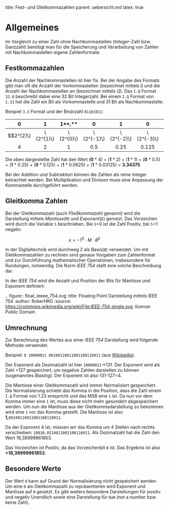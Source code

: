 title: Fest- und Gleitkommazahlen
parent: uebersicht.md
latex: true

# Allgemeines
Im Vergleich zu einer Zahl ohne Nachkommastellen (*Integer*-Zahl bzw. Ganzzahl) benötigt man für die Speicherung und Verarbeitung von Zahlen mit Nachkommastellen eigene Zahlenformate.

## Festkommazahlen
Die Anzahl der Nachkommastellen ist hier fix. Bei der Angabe des Formats gibt man oft die Anzahl der Vorkommastellen (bezeichnet mittels *I*) und die Anzahl der Nachkommastellen an (bezeichnet mittels *Q*). Das `I.Q` Format `32.0` beschreibt dabei eine 32 Bit Integerzahl. Bei einem `I.Q` Format von `1.31` hat die Zahl ein Bit als Vorkommastelle und 31 Bit als Nachkommastelle.

Beispiel `3.5` Format und der Binärzahl `01101011`:

0 | 1 | 1**,** | 0 | 1 | 0 | 1 | 1
:---:|:---:|:---:|:---:|:---:|:---:|:---:|:---:
$$2^\{2\}\\) | \\(2^\{1\}\\) | \\(2^\{0\}\\) | \\(2^\{-1\}\\) | \\(2^\{-2\}\\) | \\(2^\{-3\}\\) | \\(2^\{-4\}\\) | \\(2^\{-5\}$$
4 | 2 | 1 | 0.5 | 0.25 | 0.125 | 0.0625 | 0.03125

Die oben dargestellte Zahl hat den Wert (**0** * 4) + (**1** * 2) + (**1** * 1) + (**0** * 0.5) + (**1** * 0.25) + (**0** * 0.125) + (**1** * 0.0625) + (**1** * 0.03125) = **3.34375**

Bei der Addition und Subtraktion können die Zahlen als reine Integer betrachtet werden. Bei Multiplikation und Division muss eine Anpassung der Kommastelle durchgeführt werden.

## Gleitkomma Zahlen
Bei der Gleitkommazahl (auch *Fließkommazahl* genannt) wird die Darstellung mittels *Mantisse*(`M`) und *Exponent*(`E`) genutzt. Das Vorzeichen wird durch die Variable `S` beschrieben. Bei `S`=0 ist die Zahl Positiv, bei `S`=1 negativ.

$$x=-1^{S} \cdot M \cdot B^{E}$$

In der Digitaltechnik wird durchweg 2 als Basis(`B`) verwendet. Um mit Gleitkommazahlen zu rechnen sind genaue Vorgaben zum Zahlenformat und zur Durchführung mathematischer Operationen, insbesondere für Rundungen, notwendig. Die Norm *IEEE 754* stellt eine solche Beschreibung dar.

In der *IEEE 754* wird die Anzahl und Position der Bits für Mantisse und Exponent definiert:

.. figure:: float_ieeee_754.svg
    :title: Floating Point Darstellung mittels IEEE 754
    :author: RokerHRO
    :source: https://commons.wikimedia.org/wiki/File:IEEE-754-single.svg
    :license: Public Domain

## Umrechnung
Zur Berechnung des Wertes aus einer *IEEE 754* Darstellung wird folgende Methode verwendet.

Beispiel: `0 10000011 00100110011001100110011` (aus [Wikipedia](https://de.wikipedia.org/wiki/IEEE_754)).

Der Exponent als Dezimalzahl ist hier `10000011`->131. Der Exponent wird als Zahl +127 gespeichert, um negative Zahlen darstellen zu können (sogenanntes *Biasing*). Der Exponent ist also 131-127=4.

Die Mantisse einer Gleitkommazahl wird immer Normalisiert gespeichert. Die Normalisierung schiebt das Komma in die Position, dass die Zahl einem `I.Q` Format von 1.23 entspricht und das MSB eine `1` ist. Da nun vor dem Komma immer eine `1` ist, muss diese nicht mehr gesondert abgespeichert werden. Um nun die Mantisse aus der Gleitkommadarstellung zu bekommen wird eine `1` vor das Komma gestellt. Die Mantisse ist also **1,**`00100110011001100110011`.

Da der Exponent 4 ist, müssen wir das Komma um 4 Stellen nach rechts verschieben:
`10010,0110011001100110011`. Als Dezimalzahl hat die Zahl den Wert 18,39999961853.

Das Vorzeichen ist Positiv, da das Vorzeichenbit `0` ist. Das Ergebnis ist also **+18,39999961853**.

## Besondere Werte
Der Wert `0` kann auf Grund der Normalisierung nicht gespeichert werden. Um eine `0` als Gleitkommazahl zu repräsentieren wird Exponent und Mantisse auf `0` gesetzt. Es gibt weiters besondere Darstellungen für positiv und negativ Unendlich sowie eine Darstellung für `NaN` (not a number bzw. keine Zahl).
